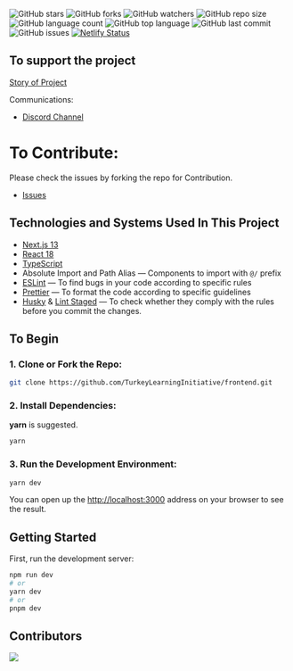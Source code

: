 ![GitHub stars](https://img.shields.io/github/stars/TurkeyLearningInitiative/frontend?style=social) ![GitHub forks](https://img.shields.io/github/forks/TurkeyLearningInitiative/frontend?style=social) ![GitHub watchers](https://img.shields.io/github/watchers/TurkeyLearningInitiative/frontend?style=social) ![GitHub repo size](https://img.shields.io/github/repo-size/TurkeyLearningInitiative/frontend?style=plastic) ![GitHub language count](https://img.shields.io/github/languages/count/TurkeyLearningInitiative/frontend?style=plastic) ![GitHub top language](https://img.shields.io/github/languages/top/TurkeyLearningInitiative/frontend?style=plastic) ![GitHub last commit](https://img.shields.io/github/last-commit/TurkeyLearningInitiative/frontend?color=red&style=plastic) ![GitHub issues](https://img.shields.io/github/issues/TurkeyLearningInitiative/frontend)
[![Netlify Status](https://api.netlify.com/api/v1/badges/d586bb45-fe8e-4a46-a57c-b14ac31ed3cf/deploy-status)](https://app.netlify.com/sites/superb-marshmallow-a16146/deploys)

## To support the project

[Story of Project](https://github.com/TurkeyLearningInitiative)

Communications:

- [Discord Channel](https://discord.com/invite/UCvcNAy7)

# To Contribute:

Please check the issues by forking the repo for Contribution.

- [Issues](/issues)

## Technologies and Systems Used In This Project

- [Next.js 13](https://github.com/vercel/next.js/)
- [React 18](https://github.com/facebook/react)
- [TypeScript](https://github.com/microsoft/TypeScript)
- Absolute Import and Path Alias — Components to import with `@/` prefix
- [ESLint](https://github.com/eslint/eslint) — To find bugs in your code according to specific rules
- [Prettier](https://github.com/prettier/prettier) — To format the code according to specific guidelines
- [Husky](https://github.com/typicode/husky) & [Lint Staged](https://github.com/okonet/lint-staged) — To check whether they comply with the rules before you commit the changes.

## To Begin

### 1. Clone or Fork the Repo:

```bash
git clone https://github.com/TurkeyLearningInitiative/frontend.git
```

### 2. Install Dependencies:

**yarn** is suggested.

```bash
yarn
```

### 3. Run the Development Environment:

```bash
yarn dev
```

You can open up the [http://localhost:3000](http://localhost:3000) address on your browser to see the result.

## Getting Started

First, run the development server:

```bash
npm run dev
# or
yarn dev
# or
pnpm dev
```

## Contributors

<a href="https://github.com/TurkeyLearningInitiative/frontend/graphs/contributors">
  <img src="https://contrib.rocks/image?repo=TurkeyLearningInitiative/frontend" />
</a>
